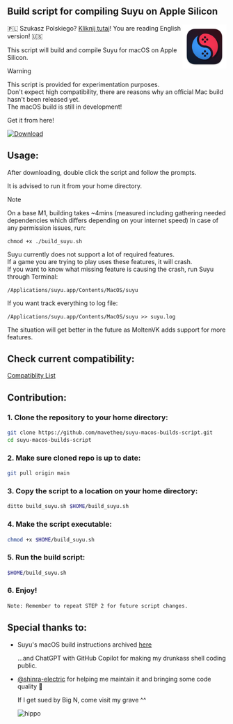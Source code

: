 ## Build script for compiling Suyu on Apple Silicon

<img src="./assets/icons/suyu.png" width="20%" height="20%" align="right"/> 

🇵🇱 Szukasz Polskiego? [Kliknij tutaj](README_pl_PL.md)! You are reading English version! 🇺🇸

This script will build and compile Suyu for macOS on Apple Silicon.

> [!WARNING]
> This script is provided for experimentation purposes.<br> 
> Don't expect high compatibility, there are reasons why an official Mac build hasn't been released yet.<br>
> The macOS build is still in development!

Get it from here!

[![Download](https://img.shields.io/badge/Download-v0.0.8-brightgreen)](https://github.com/mavethee/suyu-macos-builds-script/releases/download/0.0.8/build_suyu.sh)

## Usage:

After downloading, double click the script and follow the prompts.

It is advised to run it from your home directory.

> [!NOTE]
> On a base M1, building takes ~4mins (measured including gathering needed dependencies which differs depending on your internet speed)
> In case of any permission issues, run:
> ```
> chmod +x ./build_suyu.sh
> ```
>
> Suyu currently does not support a lot of required features.<br>
> If a game you are trying to play uses these features, it will crash. <br>
> If you want to know what missing feature is causing the crash, run Suyu through Terminal:
>
> ```
> /Applications/suyu.app/Contents/MacOS/suyu
> ```
>
> If you want track everything to log file:
> ```
> /Applications/suyu.app/Contents/MacOS/suyu >> suyu.log
> ```
>
> The situation will get better in the future as MoltenVK adds support for more features.

## Check current compatibility:

[Compatiblity List](./assets/compatibility/compatibility.md)

## Contribution:

### 1. Clone the repository to your home directory:

```sh
git clone https://github.com/mavethee/suyu-macos-builds-script.git
cd suyu-macos-builds-script
```

### 2. Make sure cloned repo is up to date:

```sh
git pull origin main
```

### 3. Copy the script to a location on your home directory:

```sh
ditto build_suyu.sh $HOME/build_suyu.sh
```

### 4. Make the script executable:

```sh
chmod +x $HOME/build_suyu.sh
```

### 5. Run the build script:

```sh
$HOME/build_suyu.sh
```

### 6. Enjoy!

```sh
Note: Remember to repeat STEP 2 for future script changes.
```
## Special thanks to:

- Suyu's macOS build instructions archived [here](https://web.archive.org/web/20240113191459/https://yuzu-emu.org/wiki/building-for-macos/)

    ...and ChatGPT with GitHub Copilot for making my drunkass shell coding public.

- [@shinra-electric](https://github.com/shinra-electric) for helping me maintain it and bringing some code quality 🍺

    If I get sued by Big N, come visit my grave ^^

    ![hippo](https://media.tenor.com/uH3ibKuHMSQAAAAC/anime-citrus.gif)
